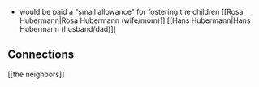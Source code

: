 - would be paid a "small allowance" for fostering the children
[[Rosa Hubermann|Rosa Hubermann (wife/mom)]]
[[Hans Hubermann|Hans Hubermann (husband/dad)]]
## Connections
[[the neighbors]]